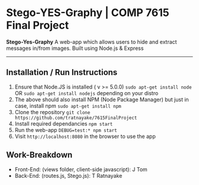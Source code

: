 Stego-YES-Graphy | COMP 7615 Final Project
===================


**Stego-Yes-Graphy** 
A web-app which allows users to hide and extract messages in/from images. Built using Node.js & Express



----------


Installation / Run Instructions
-------------

 1. Ensure that Node.JS is installed (  v >= 5.0.0) `sudo apt-get install node` OR `sudo apt-get install nodejs` depending on your distro
 2. The above should also install NPM (Node Package Manager) but just in case, install npm `sudo apt-get install npm`
 3. Clone the repository `git clone https://github.com/tratnayake/7615FinalProject`
 4. Install required dependancies `npm start`
 5. Run the web-app `DEBUG=test:* npm start`
 6. Visit `http://localhost:8080` in the browser to use the app

Work-Breakdown
-------------------

 - Front-End: (views folder, client-side javascript): J Tom
 - Back-End: (routes.js, Stego.js): T Ratnayake

